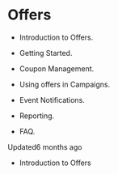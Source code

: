 # Offers

- Introduction to Offers.

- Getting Started.

- Coupon Management.

- Using offers in Campaigns.

- Event Notifications.

- Reporting.

- FAQ.

Updated6 months ago

- Introduction to Offers